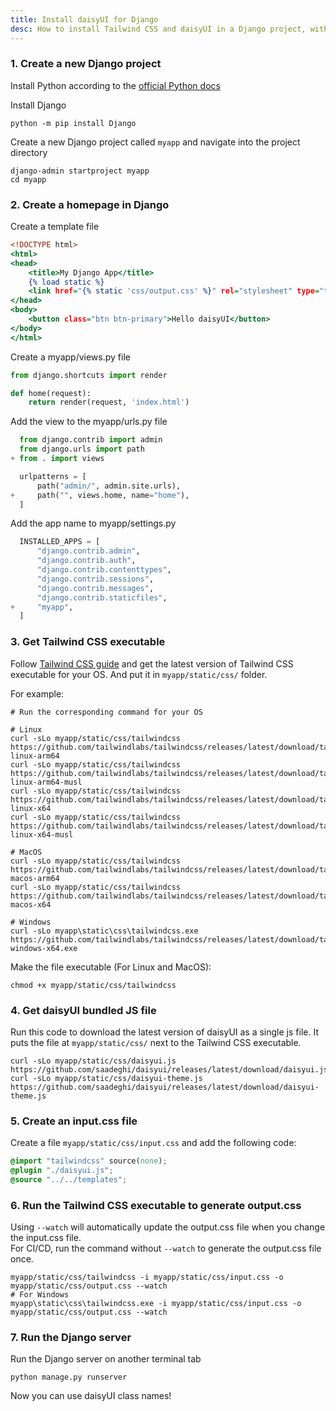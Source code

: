 ```yaml
---
title: Install daisyUI for Django
desc: How to install Tailwind CSS and daisyUI in a Django project, without Node.js
---
```


<script>
  import Translate from "$components/Translate.svelte"
</script>

### 1. Create a new Django project

Install Python according to the [official Python docs](https://www.python.org/)

Install Django

```sh:Terminal
python -m pip install Django
```

Create a new Django project called `myapp` and navigate into the project directory

```sh:Terminal
django-admin startproject myapp
cd myapp
```

### 2. Create a homepage in Django

Create a template file

```html:myapp/templates/index.html
<!DOCTYPE html>
<html>
<head>
    <title>My Django App</title>
    {% load static %}
    <link href="{% static 'css/output.css' %}" rel="stylesheet" type="text/css" />
</head>
<body>
    <button class="btn btn-primary">Hello daisyUI</button>
</body>
</html>
```

Create a myapp/views.py file

```py:myapp/views.py
from django.shortcuts import render

def home(request):
    return render(request, 'index.html')
```

Add the view to the myapp/urls.py file

```diff:myapp/urls.py
  from django.contrib import admin
  from django.urls import path
+ from . import views

  urlpatterns = [
      path("admin/", admin.site.urls),
+     path("", views.home, name="home"),
  ]
```

Add the app name to myapp/settings.py

```diff:myapp/settings.py
  INSTALLED_APPS = [
      "django.contrib.admin",
      "django.contrib.auth",
      "django.contrib.contenttypes",
      "django.contrib.sessions",
      "django.contrib.messages",
      "django.contrib.staticfiles",
+     "myapp",
  ]
```

### 3. Get Tailwind CSS executable

Follow [Tailwind CSS guide](https://tailwindcss.com/blog/standalone-cli) and get the latest version of Tailwind CSS executable for your OS. And put it in `myapp/static/css/` folder.

For example:

```sh:Terminal
# Run the corresponding command for your OS

# Linux
curl -sLo myapp/static/css/tailwindcss https://github.com/tailwindlabs/tailwindcss/releases/latest/download/tailwindcss-linux-arm64
curl -sLo myapp/static/css/tailwindcss https://github.com/tailwindlabs/tailwindcss/releases/latest/download/tailwindcss-linux-arm64-musl
curl -sLo myapp/static/css/tailwindcss https://github.com/tailwindlabs/tailwindcss/releases/latest/download/tailwindcss-linux-x64
curl -sLo myapp/static/css/tailwindcss https://github.com/tailwindlabs/tailwindcss/releases/latest/download/tailwindcss-linux-x64-musl

# MacOS
curl -sLo myapp/static/css/tailwindcss https://github.com/tailwindlabs/tailwindcss/releases/latest/download/tailwindcss-macos-arm64
curl -sLo myapp/static/css/tailwindcss https://github.com/tailwindlabs/tailwindcss/releases/latest/download/tailwindcss-macos-x64

# Windows
curl -sLo myapp\static\css\tailwindcss.exe https://github.com/tailwindlabs/tailwindcss/releases/latest/download/tailwindcss-windows-x64.exe
```

Make the file executable (For Linux and MacOS):

```sh:Terminal
chmod +x myapp/static/css/tailwindcss
```

### 4. Get daisyUI bundled JS file

Run this code to download the latest version of daisyUI as a single js file. It puts the file at `myapp/static/css/` next to the Tailwind CSS executable.

```sh:Terminal
curl -sLo myapp/static/css/daisyui.js https://github.com/saadeghi/daisyui/releases/latest/download/daisyui.js
curl -sLo myapp/static/css/daisyui-theme.js https://github.com/saadeghi/daisyui/releases/latest/download/daisyui-theme.js
```

### 5. Create an input.css file

Create a file `myapp/static/css/input.css` and add the following code:

```css:myapp/static/css/input.css
@import "tailwindcss" source(none);
@plugin "./daisyui.js";
@source "../../templates";
```

### 6. Run the Tailwind CSS executable to generate output.css

Using `--watch` will automatically update the output.css file when you change the input.css file.  
For CI/CD, run the command without `--watch` to generate the output.css file once.

```sh:Terminal
myapp/static/css/tailwindcss -i myapp/static/css/input.css -o myapp/static/css/output.css --watch
# For Windows
myapp\static\css\tailwindcss.exe -i myapp/static/css/input.css -o myapp/static/css/output.css --watch
```

### 7. Run the Django server

Run the Django server on another terminal tab

```sh:Terminal
python manage.py runserver
```

Now you can use daisyUI class names!
